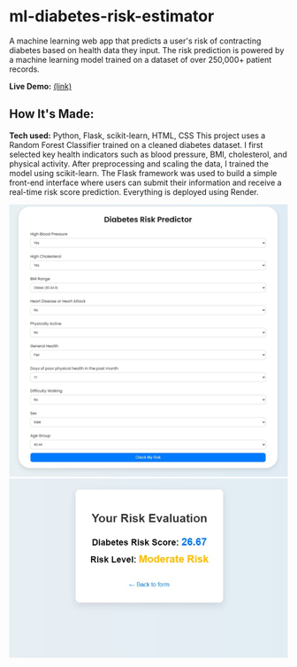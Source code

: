# ml-diabetes-risk-estimator

A machine learning web app that predicts a user's risk of contracting diabetes based on health data they input. The risk prediction is powered by a machine learning model trained on a dataset of over 250,000+ patient records.

**Live Demo:** [(link)](https://ml-diabetes-risk-estimator.onrender.com/)


## How It's Made:
**Tech used:** Python, Flask, scikit-learn, HTML, CSS
This project uses a Random Forest Classifier trained on a cleaned diabetes dataset. I first selected key health indicators such as blood pressure, BMI, cholesterol, and physical activity. After preprocessing and scaling the data, I trained the model using scikit-learn. The Flask framework was used to build a simple front-end interface where users can submit their information and receive a real-time risk score prediction. Everything is deployed using Render.

![Screenshot](screenshot1.jpg)
![Screenshot](screenshot2.jpg)
